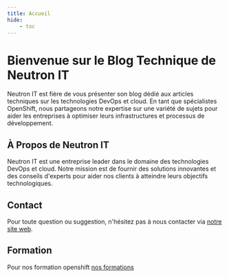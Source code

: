 ```yaml
---
title: Accueil
hide: 
    - toc
---
```


# Bienvenue sur le Blog Technique de Neutron IT

Neutron IT est fière de vous présenter son blog dédié aux articles techniques sur les technologies DevOps et cloud. En tant que spécialistes OpenShift, nous partageons notre expertise sur une variété de sujets pour aider les entreprises à optimiser leurs infrastructures et processus de développement.

## À Propos de Neutron IT

Neutron IT est une entreprise leader dans le domaine des technologies DevOps et cloud. Notre mission est de fournir des solutions innovantes et des conseils d'experts pour aider nos clients à atteindre leurs objectifs technologiques.

## Contact

Pour toute question ou suggestion, n'hésitez pas à nous contacter via [notre site web](https://neutron-it.fr).

## Formation

Pour nos formation openshift [nos formations](https://formation.neutron-it.fr)
